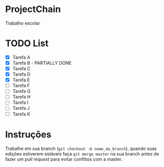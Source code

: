 # ProjectChain
Trabalho escolar

# TODO List

- [X] Tarefa A
- [X] Tarefa B - PARTIALLY DONE
- [X] Tarefa C
- [X] Tarefa D
- [X] Tarefa E
- [ ] Tarefa F
- [ ] Tarefa G
- [ ] Tarefa H
- [ ] Tarefa I
- [ ] Tarefa J
- [ ] Tarefa K

# Instruções

Trabalhe em sua branch (`git checkout -b nome_da_branch`), quando suas edições estiverem estáveis faça `git merge master` na sua branch antes de fazer um *pull request* para evitar conflitos com a master.

